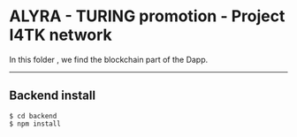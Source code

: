 # ALYRA - TURING promotion - Project I4TK network

In this folder , we find the blockchain part of the Dapp.

------------------------------

## Backend install

```
$ cd backend
$ npm install
```
